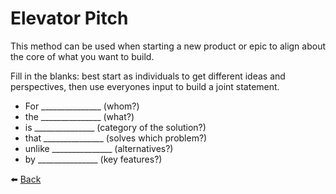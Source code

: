 # Elevator Pitch

This method can be used when starting a new product or epic to align about the core of what you want to build.

Fill in the blanks: best start as individuals to get different ideas and perspectives, then use everyones input to build a joint statement.

* For _______________ (whom?)
* the _______________ (what?)
* is _______________ (category of the solution?)
* that _______________ (solves which problem?)
* unlike _______________ (alternatives?)
* by _______________ (key features?)

⬅️ [Back](/blog)

